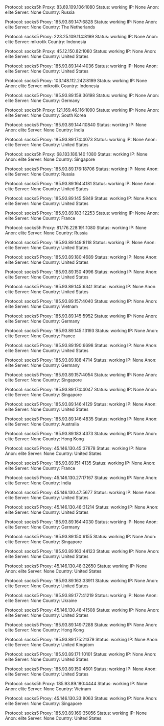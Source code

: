 Protocol: socks5h
Proxy: 83.69.109.106:1080
Status: working
IP: None
Anon: elite
Server: None
Country: Russia

Protocol: socks5
Proxy: 185.93.89.147:6828
Status: working
IP: None
Anon: elite
Server: None
Country: The Netherlands

Protocol: socks5
Proxy: 223.25.109.114:8199
Status: working
IP: None
Anon: elite
Server: mikrotik
Country: Indonesia

Protocol: socks5h
Proxy: 45.12.150.82:1080
Status: working
IP: None
Anon: elite
Server: None
Country: United States

Protocol: socks5
Proxy: 185.93.89.144:4036
Status: working
IP: None
Anon: elite
Server: None
Country: United States

Protocol: socks5
Proxy: 103.148.112.242:8199
Status: working
IP: None
Anon: elite
Server: mikrotik
Country: Indonesia

Protocol: socks5
Proxy: 185.93.89.159:36198
Status: working
IP: None
Anon: elite
Server: None
Country: Germany

Protocol: socks5h
Proxy: 121.169.46.116:1090
Status: working
IP: None
Anon: elite
Server: None
Country: South Korea

Protocol: socks5
Proxy: 185.93.89.144:10840
Status: working
IP: None
Anon: elite
Server: None
Country: India

Protocol: socks5
Proxy: 185.93.89.174:4073
Status: working
IP: None
Anon: elite
Server: None
Country: United States

Protocol: socks5h
Proxy: 68.183.186.140:1080
Status: working
IP: None
Anon: elite
Server: None
Country: Singapore

Protocol: socks5
Proxy: 185.93.89.176:18706
Status: working
IP: None
Anon: elite
Server: None
Country: Russia

Protocol: socks5
Proxy: 185.93.89.164:4181
Status: working
IP: None
Anon: elite
Server: None
Country: United States

Protocol: socks5
Proxy: 185.93.89.145:5849
Status: working
IP: None
Anon: elite
Server: None
Country: United States

Protocol: socks5
Proxy: 185.93.89.183:12253
Status: working
IP: None
Anon: elite
Server: None
Country: France

Protocol: socks5h
Proxy: 81.176.228.191:1080
Status: working
IP: None
Anon: elite
Server: None
Country: Russia

Protocol: socks5
Proxy: 185.93.89.149:8118
Status: working
IP: None
Anon: elite
Server: None
Country: United States

Protocol: socks5
Proxy: 185.93.89.180:4689
Status: working
IP: None
Anon: elite
Server: None
Country: United States

Protocol: socks5
Proxy: 185.93.89.150:4996
Status: working
IP: None
Anon: elite
Server: None
Country: United States

Protocol: socks5
Proxy: 185.93.89.145:6341
Status: working
IP: None
Anon: elite
Server: None
Country: United States

Protocol: socks5
Proxy: 185.93.89.157:4040
Status: working
IP: None
Anon: elite
Server: None
Country: Vietnam

Protocol: socks5
Proxy: 185.93.89.145:5952
Status: working
IP: None
Anon: elite
Server: None
Country: Germany

Protocol: socks5
Proxy: 185.93.89.145:13193
Status: working
IP: None
Anon: elite
Server: None
Country: France

Protocol: socks5
Proxy: 185.93.89.190:6698
Status: working
IP: None
Anon: elite
Server: None
Country: United States

Protocol: socks5
Proxy: 185.93.89.188:4714
Status: working
IP: None
Anon: elite
Server: None
Country: Germany

Protocol: socks5
Proxy: 185.93.89.157:4054
Status: working
IP: None
Anon: elite
Server: None
Country: Singapore

Protocol: socks5
Proxy: 185.93.89.174:4047
Status: working
IP: None
Anon: elite
Server: None
Country: Singapore

Protocol: socks5
Proxy: 185.93.89.146:4129
Status: working
IP: None
Anon: elite
Server: None
Country: United States

Protocol: socks5
Proxy: 185.93.89.146:4835
Status: working
IP: None
Anon: elite
Server: None
Country: Australia

Protocol: socks5
Proxy: 185.93.89.183:4373
Status: working
IP: None
Anon: elite
Server: None
Country: Hong Kong

Protocol: socks5
Proxy: 45.146.130.45:37878
Status: working
IP: None
Anon: elite
Server: None
Country: United States

Protocol: socks5
Proxy: 185.93.89.151:4135
Status: working
IP: None
Anon: elite
Server: None
Country: France

Protocol: socks5
Proxy: 45.146.130.27:17167
Status: working
IP: None
Anon: elite
Server: None
Country: India

Protocol: socks5
Proxy: 45.146.130.47:5677
Status: working
IP: None
Anon: elite
Server: None
Country: United States

Protocol: socks5
Proxy: 45.146.130.48:31214
Status: working
IP: None
Anon: elite
Server: None
Country: United States

Protocol: socks5
Proxy: 185.93.89.164:4030
Status: working
IP: None
Anon: elite
Server: None
Country: Germany

Protocol: socks5
Proxy: 185.93.89.150:6155
Status: working
IP: None
Anon: elite
Server: None
Country: Singapore

Protocol: socks5
Proxy: 185.93.89.163:44123
Status: working
IP: None
Anon: elite
Server: None
Country: United States

Protocol: socks5
Proxy: 45.146.130.48:32650
Status: working
IP: None
Anon: elite
Server: None
Country: United States

Protocol: socks5
Proxy: 185.93.89.163:33911
Status: working
IP: None
Anon: elite
Server: None
Country: United States

Protocol: socks5
Proxy: 185.93.89.177:41219
Status: working
IP: None
Anon: elite
Server: None
Country: Ukraine

Protocol: socks5
Proxy: 45.146.130.48:41508
Status: working
IP: None
Anon: elite
Server: None
Country: United States

Protocol: socks5
Proxy: 185.93.89.149:7288
Status: working
IP: None
Anon: elite
Server: None
Country: Hong Kong

Protocol: socks5
Proxy: 185.93.89.175:21379
Status: working
IP: None
Anon: elite
Server: None
Country: United Kingdom

Protocol: socks5
Proxy: 185.93.89.171:10101
Status: working
IP: None
Anon: elite
Server: None
Country: United States

Protocol: socks5
Proxy: 185.93.89.150:4601
Status: working
IP: None
Anon: elite
Server: None
Country: United States

Protocol: socks5h
Proxy: 185.93.89.180:4444
Status: working
IP: None
Anon: elite
Server: None
Country: Vietnam

Protocol: socks5
Proxy: 45.146.130.33:8063
Status: working
IP: None
Anon: elite
Server: None
Country: Singapore

Protocol: socks5
Proxy: 185.93.89.169:35056
Status: working
IP: None
Anon: elite
Server: None
Country: United States


